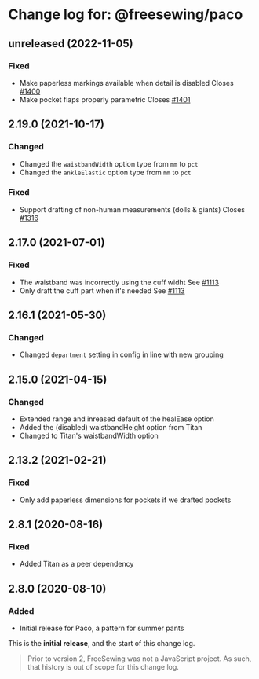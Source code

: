 # Change log for: @freesewing/paco


## unreleased (2022-11-05)

### Fixed

 - Make paperless markings available when detail is disabled Closes [#1400](https://github.com/freesewing/freesewing/issues/1401)
 - Make pocket flaps properly parametric Closes [#1401](https://github.com/freesewing/freesewing/issues/1401)

## 2.19.0 (2021-10-17)

### Changed

 - Changed the `waistbandWidth` option type from `mm` to `pct`
 - Changed the `ankleElastic` option type from `mm` to `pct`

### Fixed

 - Support drafting of non-human measurements (dolls & giants) Closes [#1316](https://github.com/freesewing/freesewing/issues/1316)

## 2.17.0 (2021-07-01)

### Fixed

 - The waistband was incorrectly using the cuff widht See [#1113](https://github.com/freesewing/freesewing/issues/1113)
 - Only draft the cuff part when it's needed See [#1113](https://github.com/freesewing/freesewing/issues/1113)

## 2.16.1 (2021-05-30)

### Changed

 - Changed `department` setting in config in line with new grouping

## 2.15.0 (2021-04-15)

### Changed

 - Extended range and inreased default of the healEase option
 - Added the (disabled) waistbandHeight option from Titan
 - Changed to Titan's waistbandWidth option

## 2.13.2 (2021-02-21)

### Fixed

 - Only add paperless dimensions for pockets if we drafted pockets

## 2.8.1 (2020-08-16)

### Fixed

 - Added Titan as a peer dependency

## 2.8.0 (2020-08-10)

### Added

 - Initial release for Paco, a pattern for summer pants


This is the **initial release**, and the start of this change log.

> Prior to version 2, FreeSewing was not a JavaScript project.
> As such, that history is out of scope for this change log.

